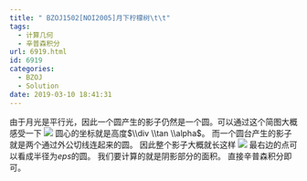 ```yaml
---
title: " BZOJ1502[NOI2005]月下柠檬树\t\t"
tags:
  - 计算几何
  - 辛普森积分
url: 6919.html
id: 6919
categories:
  - BZOJ
  - Solution
date: 2019-03-10 18:41:31
---
```


由于月光是平行光，因此一个圆产生的影子仍然是一个圆。可以通过这个简图大概感受一下 ![](http://www.dtenomde.com/wp-content/uploads/2019/03/TIM图片20190310184024.png) 圆心的坐标就是高度$\\div \\tan \\alpha$。 而一个圆台产生的影子就是两个通过外公切线连起来的圆。 因此整个影子大概就长这样 ![](http://www.dtenomde.com/wp-content/uploads/2019/03/TIM图片20190310184045.png) 最右边的点可以看成半径为$eps$的圆。 我们要计算的就是阴影部分的面积。 直接辛普森积分即可。
